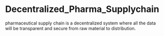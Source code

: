 # Decentralized_Pharma_Supplychain
 pharmaceutical supply chain  is a decentralized system where all the data will be transparent and secure from raw material to distribution.
